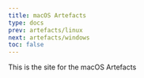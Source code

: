 ```yaml
---
title: macOS Artefacts
type: docs
prev: artefacts/linux
next: artefacts/windows
toc: false
---
```


This is the site for the macOS Artefacts

